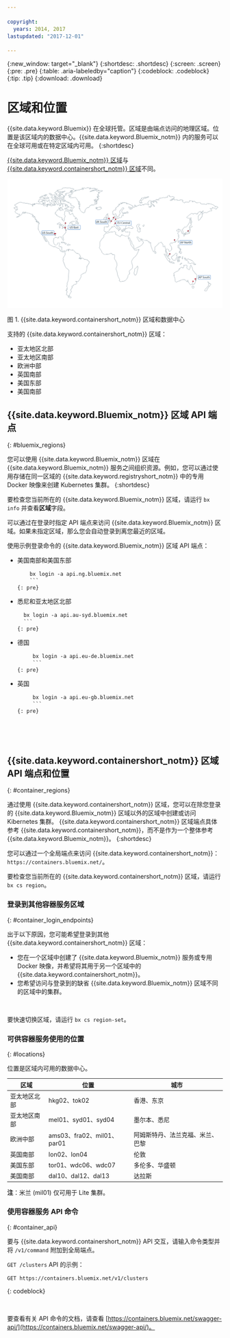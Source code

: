 ```yaml
---

copyright:
  years: 2014, 2017
lastupdated: "2017-12-01"

---
```


{:new_window: target="_blank"}
{:shortdesc: .shortdesc}
{:screen: .screen}
{:pre: .pre}
{:table: .aria-labeledby="caption"}
{:codeblock: .codeblock}
{:tip: .tip}
{:download: .download}

# 区域和位置
{{site.data.keyword.Bluemix}} 在全球托管。区域是由端点访问的地理区域。位置是该区域内的数据中心。{{site.data.keyword.Bluemix_notm}} 内的服务可以在全球可用或在特定区域内可用。
{:shortdesc}

[{{site.data.keyword.Bluemix_notm}} 区域](#bluemix_regions)与 [{{site.data.keyword.containershort_notm}} 区域](#container_regions)不同。

![{{site.data.keyword.containershort_notm}} 区域和数据中心](/images/regions.png)

图 1. {{site.data.keyword.containershort_notm}} 区域和数据中心

支持的 {{site.data.keyword.containershort_notm}} 区域：
  * 亚太地区北部
  * 亚太地区南部
  * 欧洲中部
  * 英国南部
  * 美国东部
  * 美国南部




## {{site.data.keyword.Bluemix_notm}} 区域 API 端点
{: #bluemix_regions}

您可以使用 {{site.data.keyword.Bluemix_notm}} 区域在 {{site.data.keyword.Bluemix_notm}} 服务之间组织资源。例如，您可以通过使用存储在同一区域的 {{site.data.keyword.registryshort_notm}} 中的专用 Docker 映像来创建 Kubernetes 集群。
{:shortdesc}

要检查您当前所在的 {{site.data.keyword.Bluemix_notm}} 区域，请运行 `bx info` 并查看**区域**字段。

可以通过在登录时指定 API 端点来访问 {{site.data.keyword.Bluemix_notm}} 区域。如果未指定区域，那么您会自动登录到离您最近的区域。

使用示例登录命令的 {{site.data.keyword.Bluemix_notm}} 区域 API 端点：

  * 美国南部和美国东部
      ```
          bx login -a api.ng.bluemix.net
          ```
      {: pre}

  * 悉尼和亚太地区北部
      ```
        bx login -a api.au-syd.bluemix.net
        ```
      {: pre}

  * 德国
      ```
           bx login -a api.eu-de.bluemix.net
           ```
      {: pre}

  * 英国
      ```
           bx login -a api.eu-gb.bluemix.net
           ```
      {: pre}



<br />


## {{site.data.keyword.containershort_notm}} 区域 API 端点和位置
{: #container_regions}

通过使用 {{site.data.keyword.containershort_notm}} 区域，您可以在除您登录的 {{site.data.keyword.Bluemix_notm}} 区域以外的区域中创建或访问 Kibernetes 集群。
{{site.data.keyword.containershort_notm}} 区域端点具体参考 {{site.data.keyword.containershort_notm}}，而不是作为一个整体参考 {{site.data.keyword.Bluemix_notm}}。
{:shortdesc}

您可以通过一个全局端点来访问 {{site.data.keyword.containershort_notm}}：`https://containers.bluemix.net/`。

要检查您当前所在的 {{site.data.keyword.containershort_notm}} 区域，请运行 `bx cs region`。

### 登录到其他容器服务区域
{: #container_login_endpoints}

出于以下原因，您可能希望登录到其他 {{site.data.keyword.containershort_notm}} 区域：
  * 您在一个区域中创建了 {{site.data.keyword.Bluemix_notm}} 服务或专用 Docker 映像，并希望将其用于另一个区域中的 {{site.data.keyword.containershort_notm}}。
  * 您希望访问与登录到的缺省 {{site.data.keyword.Bluemix_notm}} 区域不同的区域中的集群。

</br>

要快速切换区域，请运行 `bx cs region-set`。

### 可供容器服务使用的位置
{: #locations}

位置是区域内可用的数据中心。

  | 区域| 位置| 城市|
  |--------|----------|------|
  | 亚太地区北部| hkg02、tok02 | 香港、东京|
  | 亚太地区南部| mel01、syd01、syd04        | 墨尔本、悉尼|
  | 欧洲中部| ams03、fra02、mil01、par01| 阿姆斯特丹、法兰克福、米兰、巴黎|
  | 英国南部| lon02、lon04         | 伦敦|
  | 美国东部| tor01、wdc06、wdc07        | 多伦多、华盛顿|
  | 美国南部| dal10、dal12、dal13       | 达拉斯|

**注**：米兰 (mil01) 仅可用于 Lite 集群。

### 使用容器服务 API 命令
{: #container_api}

要与 {{site.data.keyword.containershort_notm}} API 交互，请输入命令类型并将 `/v1/command` 附加到全局端点。

`GET /clusters` API 的示例：
  ```
  GET https://containers.bluemix.net/v1/clusters
  ```
  {: codeblock}

</br>

要查看有关 API 命令的文档，请查看 [https://containers.bluemix.net/swagger-api/](https://containers.bluemix.net/swagger-api/)。
